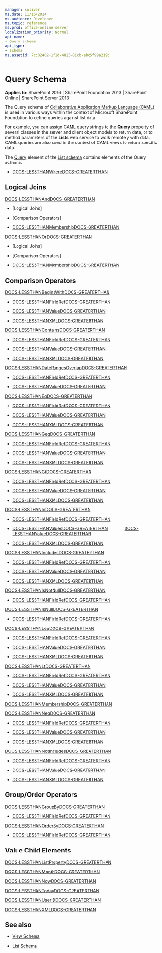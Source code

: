 ```yaml
---
manager: soliver
ms.date: 11/16/2014
ms.audience: Developer
ms.topic: reference
ms.prod: office-online-server
localization_priority: Normal
api_name:
- Query schema
api_type:
- schema
ms.assetid: 7cc82402-1f1d-4825-81cb-abc5f99a219c
---
```


# Query Schema

**Applies to**: SharePoint 2016 | SharePoint Foundation 2013 | SharePoint Online | SharePoint Server 2013

The Query schema of [Collaborative Application Markup Language (CAML)](introduction-to-collaborative-application-markup-language-caml.md) is used in various ways within the context of Microsoft SharePoint Foundation to define queries against list data. 

For example, you can assign CAML query strings to the **Query** property of several classes in the server and client object models to return data, or to method parameters of the **Lists** web service to work remotely with data. CAML queries are also used in the context of CAML views to return specific data. 

The [Query](query-element-list.md) element of the [List schema](list-schema.md) contains elements of the Query schema.


- [DOCS-LESSTHANWhereDOCS-GREATERTHAN](where-element-query.md)

## Logical Joins

[DOCS-LESSTHANAndDOCS-GREATERTHAN](and-element-query.md)

- [Logical Joins]

- [Comparison Operators]

- [DOCS-LESSTHANMembershipDOCS-GREATERTHAN](membership-element-query.md)

[DOCS-LESSTHANOrDOCS-GREATERTHAN](or-element-query.md)

- [Logical Joins]

- [Comparison Operators]

- [DOCS-LESSTHANMembershipDOCS-GREATERTHAN](membership-element-query.md)

## Comparison Operators

[DOCS-LESSTHANBeginsWithDOCS-GREATERTHAN](beginswith-element-query.md)

- [DOCS-LESSTHANFieldRefDOCS-GREATERTHAN](fieldref-element-query.md)

- [DOCS-LESSTHANValueDOCS-GREATERTHAN](value-element-query.md)

- [DOCS-LESSTHANXMLDOCS-GREATERTHAN](xml-element.md)

[DOCS-LESSTHANContainsDOCS-GREATERTHAN](contains-element-query.md)

- [DOCS-LESSTHANFieldRefDOCS-GREATERTHAN](fieldref-element-query.md)

- [DOCS-LESSTHANValueDOCS-GREATERTHAN](value-element-query.md)

- [DOCS-LESSTHANXMLDOCS-GREATERTHAN](xml-element.md)

[DOCS-LESSTHANDateRangesOverlapDOCS-GREATERTHAN](daterangesoverlap-element-query.md)

- [DOCS-LESSTHANFieldRefDOCS-GREATERTHAN](fieldref-element-query.md)

- [DOCS-LESSTHANValueDOCS-GREATERTHAN](value-element-query.md)

[DOCS-LESSTHANEqDOCS-GREATERTHAN](eq-element-query.md)

- [DOCS-LESSTHANFieldRefDOCS-GREATERTHAN](fieldref-element-query.md)

- [DOCS-LESSTHANValueDOCS-GREATERTHAN](value-element-query.md)

- [DOCS-LESSTHANXMLDOCS-GREATERTHAN](xml-element.md)

[DOCS-LESSTHANGeqDOCS-GREATERTHAN](geq-element-query.md)

- [DOCS-LESSTHANFieldRefDOCS-GREATERTHAN](fieldref-element-query.md)

- [DOCS-LESSTHANValueDOCS-GREATERTHAN](value-element-query.md)

- [DOCS-LESSTHANXMLDOCS-GREATERTHAN](xml-element.md)

[DOCS-LESSTHANGtDOCS-GREATERTHAN](gt-element-query.md)

- [DOCS-LESSTHANFieldRefDOCS-GREATERTHAN](fieldref-element-query.md)

- [DOCS-LESSTHANValueDOCS-GREATERTHAN](value-element-query.md)

- [DOCS-LESSTHANXMLDOCS-GREATERTHAN](xml-element.md)

[DOCS-LESSTHANInDOCS-GREATERTHAN](in-element-query.md)

- [DOCS-LESSTHANFieldRefDOCS-GREATERTHAN](fieldref-element-query.md)

- [DOCS-LESSTHANValuesDOCS-GREATERTHAN](values-element-query.md)
            
[DOCS-LESSTHANValueDOCS-GREATERTHAN](value-element-query.md)

- [DOCS-LESSTHANXMLDOCS-GREATERTHAN](xml-element.md)

[DOCS-LESSTHANIncludesDOCS-GREATERTHAN](includes-element-query.md)

- [DOCS-LESSTHANFieldRefDOCS-GREATERTHAN](fieldref-element-query.md)

- [DOCS-LESSTHANValueDOCS-GREATERTHAN](value-element-query.md)

- [DOCS-LESSTHANXMLDOCS-GREATERTHAN](xml-element.md)

[DOCS-LESSTHANIsNotNullDOCS-GREATERTHAN](isnotnull-element-query.md)

- [DOCS-LESSTHANFieldRefDOCS-GREATERTHAN](fieldref-element-query.md)

[DOCS-LESSTHANIsNullDOCS-GREATERTHAN](isnull-element-query.md)

- [DOCS-LESSTHANFieldRefDOCS-GREATERTHAN](fieldref-element-query.md)

[DOCS-LESSTHANLeqDOCS-GREATERTHAN](leq-element-query.md)

- [DOCS-LESSTHANFieldRefDOCS-GREATERTHAN](fieldref-element-query.md)

- [DOCS-LESSTHANValueDOCS-GREATERTHAN](value-element-query.md)

- [DOCS-LESSTHANXMLDOCS-GREATERTHAN](xml-element.md)

[DOCS-LESSTHANLtDOCS-GREATERTHAN](lt-element-query.md)

- [DOCS-LESSTHANFieldRefDOCS-GREATERTHAN](fieldref-element-query.md)

- [DOCS-LESSTHANValueDOCS-GREATERTHAN](value-element-query.md)

- [DOCS-LESSTHANXMLDOCS-GREATERTHAN](xml-element.md)

[DOCS-LESSTHANMembershipDOCS-GREATERTHAN](membership-element-query.md)

[DOCS-LESSTHANNeqDOCS-GREATERTHAN](neq-element-query.md)

- [DOCS-LESSTHANFieldRefDOCS-GREATERTHAN](fieldref-element-query.md)

- [DOCS-LESSTHANValueDOCS-GREATERTHAN](value-element-query.md)

- [DOCS-LESSTHANXMLDOCS-GREATERTHAN](xml-element.md)

[DOCS-LESSTHANNotIncludesDOCS-GREATERTHAN](notincludes-element-query.md)

- [DOCS-LESSTHANFieldRefDOCS-GREATERTHAN](fieldref-element-query.md)

- [DOCS-LESSTHANValueDOCS-GREATERTHAN](value-element-query.md)

- [DOCS-LESSTHANXMLDOCS-GREATERTHAN](xml-element.md)

## Group/Order Operators

[DOCS-LESSTHANGroupByDOCS-GREATERTHAN](groupby-element-query.md)

- [DOCS-LESSTHANFieldRefDOCS-GREATERTHAN](fieldref-element-query.md)

[DOCS-LESSTHANOrderByDOCS-GREATERTHAN](orderby-element-query.md)

- [DOCS-LESSTHANFieldRefDOCS-GREATERTHAN](fieldref-element-query.md)

## Value Child Elements

[DOCS-LESSTHANListPropertyDOCS-GREATERTHAN](listproperty-element-query.md)

[DOCS-LESSTHANMonthDOCS-GREATERTHAN](month-element-query.md)

[DOCS-LESSTHANNowDOCS-GREATERTHAN](now-element-query.md)

[DOCS-LESSTHANTodayDOCS-GREATERTHAN](today-element-query.md)

[DOCS-LESSTHANUserIDDOCS-GREATERTHAN](userid-element-query.md)

[DOCS-LESSTHANXMLDOCS-GREATERTHAN](xml-element.md)

## See also

- [View Schema](view-schema.md)

- [List Schema](list-schema.md)








